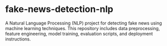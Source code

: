 # fake-news-detection-nlp
A Natural Language Processing (NLP) project for detecting fake news using machine learning techniques. This repository includes data preprocessing, feature engineering, model training, evaluation scripts, and deployment instructions.

